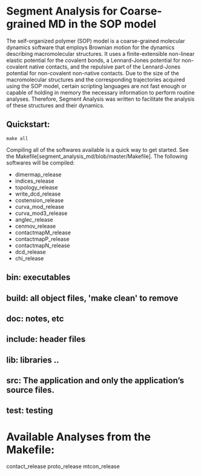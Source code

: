 # Segment Analysis for Coarse-grained MD in the SOP model
The self-organized polymer (SOP) model is a coarse-grained molecular dynamics software that
employs Brownian motion for the dynamics describing macromolecular structures. It uses a finite-extensible
non-linear elastic potential for the covalent bonds, a Lennard-Jones potential for non-covalent native contacts,
and the repulsive part of the Lennard-Jones potential for non-covalent non-native contacts. Due to the size of the
macromolecular structures and the corresponding trajectories acquired using the SOP model, certain scripting languages
are not fast enough or capable of holding in memory the necessary information to perform routine analyses.
Therefore, Segment Analysis was written to facilitate the analysis of these structures and their dynamics.

## Quickstart:
    make all
Compiling all of the softwares available is a quick way to get started. See the Makefile[segment_analysis_md/blob/master/Makefile].
The following softwares will be compiled:
* dimermap_release
* indices_release
* topology_release
* write_dcd_release
* costension_release
* curva_mod_release
* curva_mod3_release
* anglec_release
* cenmov_release
* contactmapM_release
* contactmapP_release
* contactmapN_release
* dcd_release
* chi_release


## bin: executables
## build: all object files, 'make clean' to remove
## doc: notes, etc
## include: header files
## lib: libraries ..
## src: The application and only the application’s source files.
## test: testing

# Available Analyses from the Makefile:
contact_release
proto_release
mtcon_release
